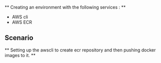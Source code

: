 ** Creating an environment with the following services : **
	
- AWS cli
- AWS ECR

## Scenario 

** Setting up the awscli to create ecr repository and then pushing docker images to it. **
